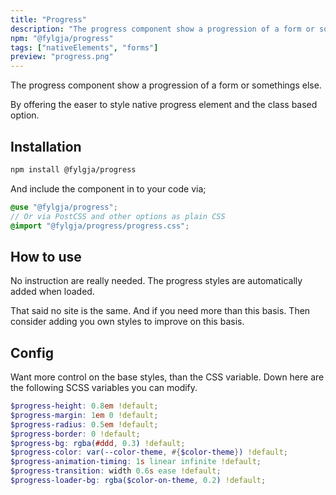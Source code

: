 ```yaml
---
title: "Progress"
description: "The progress component show a progression of a form or somethings else."
npm: "@fylgja/progress"
tags: ["nativeElements", "forms"]
preview: "progress.png"
---
```


The progress component show a progression of a form or somethings else.

By offering the easer to style native progress element
and the class based option.

## Installation

```bash
npm install @fylgja/progress
```

And include the component in to your code via;

```scss
@use "@fylgja/progress";
// Or via PostCSS and other options as plain CSS
@import "@fylgja/progress/progress.css";
```

## How to use

No instruction are really needed.
The progress styles are automatically added when loaded.

That said no site is the same.
And if you need more than this basis.
Then consider adding you own styles to improve on this basis.

## Config

Want more control on the base styles, than the CSS variable.
Down here are the following SCSS variables you can modify.

```scss
$progress-height: 0.8em !default;
$progress-margin: 1em 0 !default;
$progress-radius: 0.5em !default;
$progress-border: 0 !default;
$progress-bg: rgba(#ddd, 0.3) !default;
$progress-color: var(--color-theme, #{$color-theme}) !default;
$progress-animation-timing: 1s linear infinite !default;
$progress-transition: width 0.6s ease !default;
$progress-loader-bg: rgba($color-on-theme, 0.2) !default;
```

